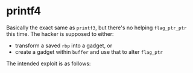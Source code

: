 # printf4

Basically the exact same as `printf3`, but there's no helping
`flag_ptr_ptr` this time. The hacker is supposed to either:

- transform a saved `rbp` into a gadget, or
- create a gadget within `buffer` and use that to alter `flag_ptr`

The intended exploit is as follows:
